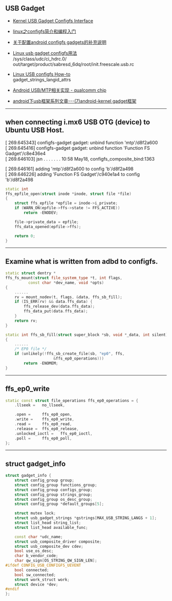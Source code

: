 ## USB Gadget

* [Kernel USB Gadget Configfs Interface](https://events.static.linuxfound.org/sites/events/files/slides/USB%20Gadget%20Configfs%20API_0.pdf)

* [linux之configfs简介和编程入门](https://blog.csdn.net/liumangxiong/article/details/12154865)


* [关于配置android configfs gadgets的补充说明](https://blog.csdn.net/csdn66_2016/article/details/79655787)

* [Linux usb gadget configfs用法](https://blog.csdn.net/hktkfly6/article/details/72846218)  
  /sys/class/udc/ci_hdrc.0/  
  out/target/product/sabresd_6dq/root/init.freescale.usb.rc

* [Linux USB configfs How-to](https://blog.csdn.net/zoosenpin/article/details/38224149)  
  gadget_strings_langid_attrs


* [Android USB/MTP相关实现 - qualcomm chip](https://blog.csdn.net/kv110/article/details/39934319)

* [android下usb框架系列文章---(7)android-kernel gadget框架](https://blog.csdn.net/u011279649/article/details/17420321)




-------------------------------------------------------
## when connecting i.mx6 USB OTG (device) to Ubuntu USB Host.

[  269.645343] configfs-gadget gadget: unbind function 'mtp'/d8f2a600   
[  269.645416] configfs-gadget gadget: unbind function 'Function FS Gadget'/c8e436e4   
[  269.646103] jsn . . . . . . . 10:58 May18, configfs_composite_bind:1363   

[  269.646161] adding 'mtp'/d8f2a600 to config 'b'/d8f2a498   
[  269.646226] adding 'Function FS Gadget'/c940e1a4 to config 'b'/d8f2a498   


```cpp
static int
ffs_epfile_open(struct inode *inode, struct file *file)
{
    struct ffs_epfile *epfile = inode->i_private;
    if (WARN_ON(epfile->ffs->state != FFS_ACTIVE))
        return -ENODEV;

    file->private_data = epfile;
    ffs_data_opened(epfile->ffs);

    return 0;
}
```



--------------------------------------------------------

## Examine what is written from adbd to configfs.




```cpp
static struct dentry *
ffs_fs_mount(struct file_system_type *t, int flags,
          const char *dev_name, void *opts)
{
    ......
    rv = mount_nodev(t, flags, &data, ffs_sb_fill);
    if (IS_ERR(rv) && data.ffs_data) {
        ffs_release_dev(data.ffs_data);
        ffs_data_put(data.ffs_data);
    }
    return rv;
}

static int ffs_sb_fill(struct super_block *sb, void *_data, int silent)
{
    ......
    /* EP0 file */
    if (unlikely(!ffs_sb_create_file(sb, "ep0", ffs,
                     &ffs_ep0_operations)))
        return -ENOMEM;
}
```
-------------------------------------------
## ffs_ep0_write

```cpp
static const struct file_operations ffs_ep0_operations = {
    .llseek =   no_llseek,

    .open =     ffs_ep0_open,
    .write =    ffs_ep0_write,
    .read =     ffs_ep0_read,
    .release =  ffs_ep0_release,
    .unlocked_ioctl =   ffs_ep0_ioctl,
    .poll =     ffs_ep0_poll,
};
```


-------------------------------------------
## struct gadget_info

```cpp
struct gadget_info {
    struct config_group group;
    struct config_group functions_group;
    struct config_group configs_group;
    struct config_group strings_group;
    struct config_group os_desc_group;
    struct config_group *default_groups[5];

    struct mutex lock;
    struct usb_gadget_strings *gstrings[MAX_USB_STRING_LANGS + 1];
    struct list_head string_list;
    struct list_head available_func;

    const char *udc_name;
    struct usb_composite_driver composite;
    struct usb_composite_dev cdev;
    bool use_os_desc;
    char b_vendor_code;
    char qw_sign[OS_STRING_QW_SIGN_LEN];
#ifdef CONFIG_USB_CONFIGFS_UEVENT
    bool connected;
    bool sw_connected;
    struct work_struct work;
    struct device *dev;
#endif
};
```

